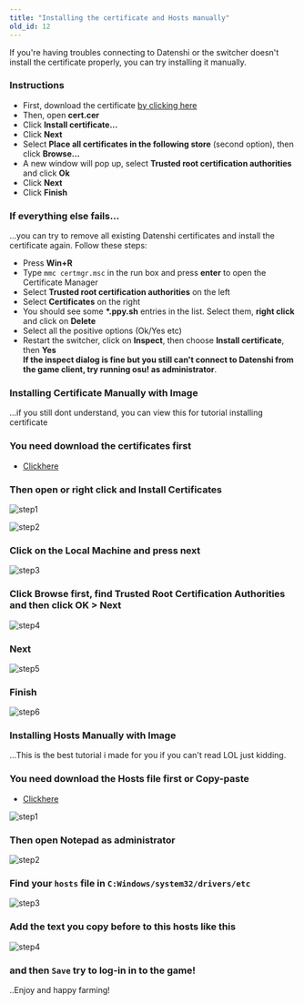 ```yaml
---
title: "Installing the certificate and Hosts manually"
old_id: 12
---
```

If you're having troubles connecting to Datenshi or the switcher doesn't install the certificate properly, you can try installing it manually.

### Instructions
- First, download the certificate [by clicking here](https://old.datenshi.xyz/cert.cer)
- Then, open **cert.cer**
- Click **Install certificate...**
- Click **Next**
- Select **Place all certificates in the following store** (second option), then click **Browse...**
- A new window will pop up, select **Trusted root certification authorities** and click **Ok**
- Click **Next**
- Click **Finish**

### If everything else fails...
...you can try to remove all existing Datenshi certificates and install the certificate again. Follow these steps:

- Press **Win+R**  
- Type `mmc certmgr.msc` in the run box and press **enter** to open the Certificate Manager  
- Select **Trusted root certification authorities** on the left  
- Select **Certificates** on the right  
- You should see some **\*.ppy.sh** entries in the list. Select them, **right click** and click on **Delete**  
- Select all the positive options (Ok/Yes etc)  
- Restart the switcher, click on **Inspect**, then choose **Install certificate**, then **Yes**  
**If the inspect dialog is fine but you still can't connect to Datenshi from the game client, try running osu! as administrator**.

### Installing Certificate Manually with Image
...if you still dont understand, you can view this for tutorial installing certificate

### You need download the certificates first

- [Clickhere](https://old.datenshi.xyz/cert.cer)

### Then open or right click and Install Certificates

![step1](https://cdn.discordapp.com/attachments/698957154115125381/699480445208756224/unknown.png)

![step2](https://cdn.discordapp.com/attachments/698957154115125381/699480570375307344/unknown.png)

### Click on the Local Machine and press next

![step3](https://cdn.discordapp.com/attachments/698957154115125381/699480736486391928/unknown.png)

### Click Browse first, find **Trusted Root Certification Authorities** and then click OK > Next

![step4](https://cdn.discordapp.com/attachments/698957154115125381/699480847769927720/unknown.png)

### Next

![step5](https://cdn.discordapp.com/attachments/698957154115125381/699480879063629886/unknown.png)

### Finish

![step6](https://cdn.discordapp.com/attachments/698957154115125381/699480924848652308/unknown.png)


### Installing Hosts Manually with Image
...This is the best tutorial i made for you if you can't read LOL just kidding.

### You need download the Hosts file first or Copy-paste
- [Clickhere](https://i.datenshi.xyz/static/hosts.txt)

![step1](https://cdn.discordapp.com/attachments/700239763919339601/704337152229769217/unknown.png)

### Then open **Notepad** as administrator

![step2](https://cdn.discordapp.com/attachments/700239763919339601/704337857338147381/unknown.png)

### Find your `hosts` file in `C:Windows/system32/drivers/etc`

![step3](https://cdn.discordapp.com/attachments/700239763919339601/704337981514973274/unknown.png)

### Add the text you copy before to this hosts like this

![step4](https://cdn.discordapp.com/attachments/700239763919339601/704338211228614767/unknown.png)

### and then `Save` try to log-in in to the game!

..Enjoy and happy farming!
